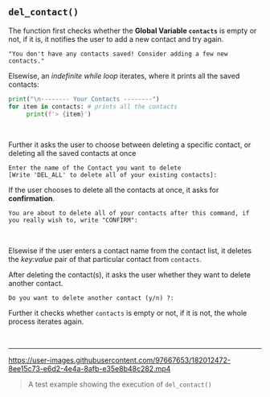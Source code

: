 ## `del_contact()` 

The function first checks whether the **Global Variable `contacts`** is empty or not, if it is, it notifies the user to add a new contact and try again.

```
"You don't have any contacts saved! Consider adding a few new contacts."
```

Elsewise, an _indefinite while loop_ iterates, where it prints all the saved contacts:

```py
print("\n-------- Your Contacts --------")
for item in contacts: # prints all the contacts
     print(f'> {item}')
```

<br> 

Further it asks the user to choose between deleting a specific contact, or deleting all the saved contacts at once

```
Enter the name of the Contact you want to delete
[Write 'DEL_ALL' to delete all of your existing contacts]: 
```
If the user chooses to delete all the contacts at once, it asks for **confirmation**.
```
You are about to delete all of your contacts after this command, if you really wish to, write "CONFIRM":
```
<br>

Elsewise if the user enters a contact name from the contact list, it deletes the *key:value* pair of that particular contact from `contacts`. 

After deleting the contact(s), it asks the user whether they want to delete another contact. 

```
Do you want to delete another contact (y/n) ?:
```

Further it checks whether `contacts` is empty or not, if it is not, the whole process iterates again.

<br>
<hr>

https://user-images.githubusercontent.com/97667653/182012472-8ee15c73-e6d2-4e4a-8afb-e35e8b48c282.mp4

> A test example showing the execution of `del_contact()`
